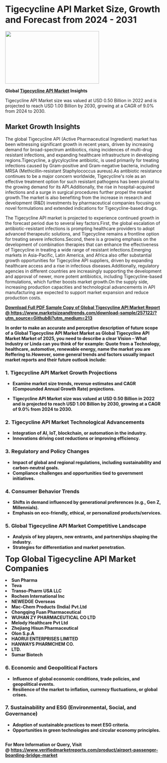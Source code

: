 <H1>Tigecycline API Market Size, Growth and Forecast from 2024 - 2031</H1><img class="aligncenter size-medium wp-image-584254" src="https://thirdeyenews.in/wp-content/uploads/2024/09/Global-Market-Research-300x168.jpeg" alt="" width="300" height="168" /><p><strong>Global&nbsp;<a href="https://www.marketsizeandtrends.com/download-sample/257122/?utm_source=Github8j?utm_medium=213">Tigecycline API Market</a> Insights</strong></p><p>Tigecycline API Market size was valued at USD 0.50 Billion in 2022 and is projected to reach USD 1.00 Billion by 2030, growing at a CAGR of 9.0% from 2024 to 2030.</p><p><h2>Market Growth Insights</h2> <p>The global Tigecycline API (Active Pharmaceutical Ingredient) market has been witnessing significant growth in recent years, driven by increasing demand for broad-spectrum antibiotics, rising incidences of multi-drug resistant infections, and expanding healthcare infrastructure in developing regions.Tigecycline, a glycylcycline antibiotic, is used primarily for treating infections caused by Gram-positive and Gram-negative bacteria, including MRSA (Methicillin-resistant Staphylococcus aureus).As antibiotic resistance continues to be a major concern worldwide, Tigecycline's role as an effective treatment option for such resistant pathogens has been pivotal to the growing demand for its API.Additionally, the rise in hospital-acquired infections and a surge in surgical procedures further propel the market growth.The market is also benefiting from the increase in research and development (R&D) investments by pharmaceutical companies focusing on novel formulations and extended indications for Tigecycline-based drugs.</p> <p><strong><a href="#"></a></strong></p> <p>The Tigecycline API market is projected to experience continued growth in the forecast period due to several key factors.First, the global escalation of antibiotic-resistant infections is prompting healthcare providers to adopt advanced therapeutic solutions, and Tigecycline remains a frontline option for treating severe infections.Second, there is a growing emphasis on the development of combination therapies that can enhance the effectiveness of Tigecycline in treating a wide range of resistant infections.Emerging markets in Asia-Pacific, Latin America, and Africa also offer substantial growth opportunities for Tigecycline API suppliers, driven by expanding healthcare access and a rise in infectious diseases.Additionally, regulatory agencies in different countries are increasingly supporting the development and approval of newer, more potent antibiotics, including Tigecycline-based formulations, which further boosts market growth.On the supply side, increasing production capacities and technological advancements in API manufacturing are expected to support market expansion and reduce production costs.</p> <p><strong><a href="#"></p><p><span class=""><strong>Download Full PDF Sample Copy of Global Tigecycline API Market Report</strong> @ <a href="https://www.marketsizeandtrends.com/download-sample/257122/?utm_source=Github8j?utm_medium=213" target="_blank">https://www.marketsizeandtrends.com/download-sample/257122/?utm_source=Github8j?utm_medium=213</a></span></p><p>In order to make an accurate and perceptive description of future scope of a Global&nbsp;Tigecycline API Market Market as Global&nbsp;Tigecycline API Market Market of 2025, you need to describe a clear Vision &ndash; What Industry or Linda can you think of for example: Quote from a Technology, healthcare, automotive, renewable energy, name the market you are Reffering to.However, some general trends and factors usually impact market reports and their future outlook include:</p><h3>1.&nbsp;<strong>Tigecycline API Market Growth Projections</strong></h3><ul><li>Examine market size trends, revenue estimates and CAGR (Compounded Annual Growth Rate) projections.</li><li><p>Tigecycline API Market size was valued at USD 0.50 Billion in 2022 and is projected to reach USD 1.00 Billion by 2030, growing at a CAGR of 9.0% from 2024 to 2030.</p></li></ul><h3>2.&nbsp;<strong>Tigecycline API Market Technological Advancements</strong></h3><ul><li>Integration of AI, IoT, blockchain, or automation in the industry.</li><li>Innovations driving cost reductions or improving efficiency.</li></ul><h3>3.&nbsp;<strong>Regulatory and Policy Changes</strong></h3><ul><li>Impact of global and regional regulations, including sustainability and carbon-neutral goals.</li><li>Compliance challenges and opportunities tied to government initiatives.</li></ul><h3>4.&nbsp;<strong>Consumer Behavior Trends</strong></h3><ul><li>Shifts in demand influenced by generational preferences (e.g., Gen Z, Millennials).</li><li>Emphasis on eco-friendly, ethical, or personalized products/services.</li></ul><h3>5.&nbsp;<strong>Global Tigecycline API Market Competitive Landscape</strong></h3><ul><li>Analysis of key players, new entrants, and partnerships shaping the industry.</li><li>Strategies for differentiation and market penetration.</li></ul><p data-pm-slice="1 1 []"><span style="color: inherit; font-family: inherit; font-size: 25px;">Top Global Tigecycline API Market Companies</span></p><div class="" data-test-id=""><p><li>Sun Pharma</li><li> Teva</li><li> Transo-Pharm USA LLC</li><li> Rochem International Inc</li><li> NEWEDGE Overseas</li><li> Mac-Chem Products (India) Pvt.Ltd</li><li> Chongqing Fuan Pharmaceutical</li><li> WUHAN ZY PHARMACEUTICAL CO LTD</li><li> Melody Healthcare Pvt Ltd</li><li> Zhejiang Hisun Pharmaceutical</li><li> Olon S.p.A</li><li> HAORUI ENTERPRISES LIMITED</li><li> HANWAYS PHARMCHEM CO.</li><li> LTD.</li><li> Sumar Biotech</li></p></div><h3>6.&nbsp;<strong>Economic and Geopolitical Factors</strong></h3><ul><li>Influence of global economic conditions, trade policies, and geopolitical events.</li><li>Resilience of the market to inflation, currency fluctuations, or global crises.</li></ul><h3>7.&nbsp;<strong>Sustainability and ESG (Environmental, Social, and Governance)</strong></h3><ul><li>Adoption of sustainable practices to meet ESG criteria.</li><li>Opportunities in green technologies and circular economy principles.</li></ul><h2><strong style="font-size: 14px;">For More Information or Query, Visit @&nbsp;</strong><a style="background-color: #ffffff; font-size: 14px;" href="https://www.marketsizeandtrends.com/report/tigecycline-api-market/" target="_blank">https://www.verifiedmarketreports.com/product/airport-passenger-boarding-bridge-market</a></h2>